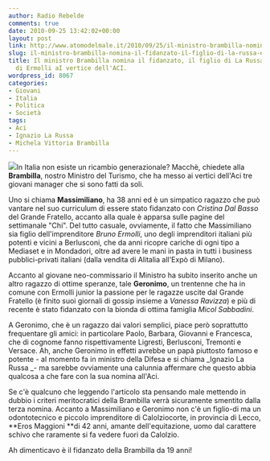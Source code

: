 ```yaml
---
author: Radio Rebelde
comments: true
date: 2010-09-25 13:42:02+00:00
layout: post
link: http://www.atomodelmale.it/2010/09/25/il-ministro-brambilla-nomina-il-fidanzato-il-figlio-di-la-russa-e-il-figlio-di-ermolli-ai-vertice-dellaci/
slug: il-ministro-brambilla-nomina-il-fidanzato-il-figlio-di-la-russa-e-il-figlio-di-ermolli-ai-vertice-dellaci
title: Il ministro Brambilla nomina il fidanzato, il figlio di La Russa e il figlio
  di Ermolli aI vertice dell'ACI.
wordpress_id: 8067
categories:
- Giovani
- Italia
- Politica
- Società
tags:
- Aci
- Ignazio La Russa
- Michela Vittoria Brambilla
---
```


![](http://www.atomodelmale.it/wp-content/uploads/2010/09/images.jpg)In Italia non esiste un ricambio generazionale? Macchè, chiedete alla **Brambilla**, nostro Ministro del Turismo, che ha messo ai vertici dell'Aci tre giovani manager che si sono fatti da soli.

Uno si chiama **Massimiliano**, ha 38 anni ed è un simpatico ragazzo che può vantare nel suo curriculum di essere stato fidanzato con _Cristina Dal Basso_ del Grande Fratello, accanto alla quale è apparsa sulle pagine del settimanale "Chi". Del tutto casuale, ovviamente, il fatto che Massimiliano sia figlio dell'imprenditore _Bruno Ermolli_, uno degli imprenditori italiani più potenti e vicini a Berlusconi, che da anni ricopre cariche di ogni tipo a Mediaset e in Mondadori, oltre ad avere le mani in pasta in tutti i business pubblici-privati italiani (dalla vendita di Alitalia all'Expò di Milano).<!-- more -->



Accanto al giovane neo-commissario il Ministro ha subito inserito anche un altro ragazzo di ottime speranze, tale **Geronimo**, un trentenne che ha in comune con Ermolli junior la passione per le ragazze uscite dal Grande Fratello (è finito suoi giornali di gossip insieme a _Vanessa Ravizza_) e più di recente è stato fidanzato con la bionda di ottima famiglia _Micol Sabbadini_.

A Geronimo, che è un ragazzo dai valori semplici, piace però soprattutto frequentare gli amici: in particolare Paolo, Barbara, Giovanni e Francesca, che di cognome fanno rispettivamente Ligresti, Berlusconi, Tremonti e Versace. Ah, anche Geronimo in effetti avrebbe un papà piuttosto famoso e potente - al momento fa in ministro della Difesa e si chiama _Ignazio La Russa _- ma sarebbe ovviamente una calunnia affermare che questo abbia qualcosa a che fare con la sua nomina all'Aci.

Se c'è qualcuno che leggendo l'articolo sta pensando male mettendo in dubbio i criteri meritocratici della Brambilla verrà sicuramente smentito dalla terza nomina. Accanto a Massimiliano e Geronimo non c'è un figlio-di ma un odontotecnico e piccolo imprenditore di Calolziocorte, in provincia di Lecco, **Eros Maggioni **di 42 anni, amante dell'equitazione, uomo dal carattere schivo che raramente si fa vedere fuori da Calolzio.

Ah dimenticavo è il fidanzato della Brambilla da 19 anni!
